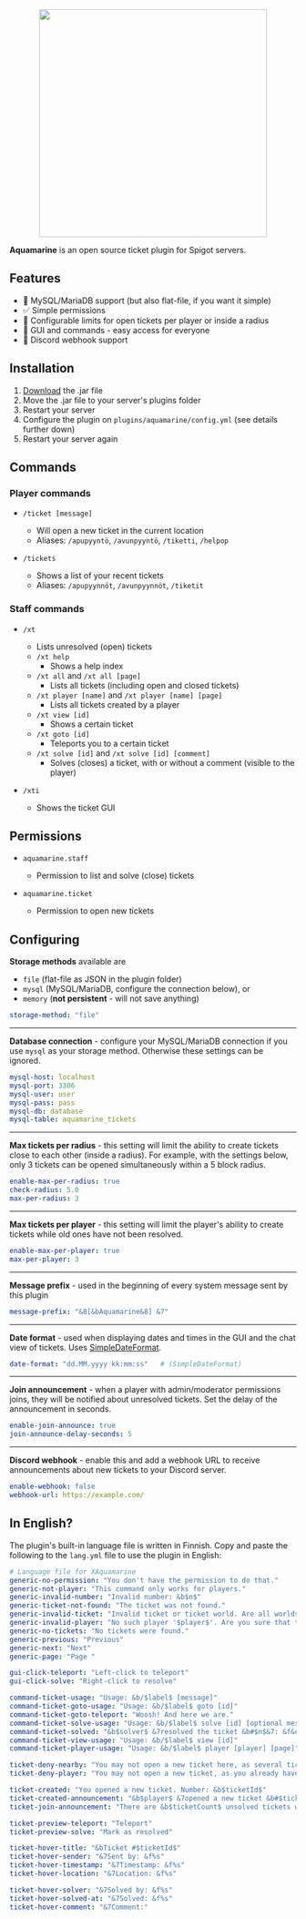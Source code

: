 <div style="text-align: center;">
<img src="https://lehtodigital.fi/f/j62zZ" width="400">
</div>

**Aquamarine** is an open source ticket plugin for Spigot servers.

## Features
- 📙 MySQL/MariaDB support (but also flat-file, if you want it simple)
- ✅ Simple permissions
- 🚫 Configurable limits for open tickets per player or inside a radius
- 📝 GUI and commands - easy access for everyone
- 💬 Discord webhook support

## Installation
1. [Download](https://git.lehtodigital.fi:2443/xeno-open-source/aquamarine/-/releases) the .jar file 
2. Move the .jar file to your server's plugins folder
3. Restart your server
4. Configure the plugin on `plugins/aquamarine/config.yml` (see details further down)
5. Restart your server again

## Commands

### Player commands
- `/ticket [message]`
  - Will open a new ticket in the current location
  - Aliases: `/apupyyntö`, `/avunpyyntö`, `/tiketti`, `/helpop`


- `/tickets`
  - Shows a list of your recent tickets
  - Aliases: `/apupyynnöt`, `/avunpyynnöt`, `/tiketit`

### Staff commands
- `/xt`
  - Lists unresolved (open) tickets
  - `/xt help`
    - Shows a help index
  - `/xt all` and `/xt all [page]`
    - Lists all tickets (including open and closed tickets)
  - `/xt player [name]` and `/xt player [name] [page]`
    - Lists all tickets created by a player
  - `/xt view [id]`
    - Shows a certain ticket
  - `/xt goto [id]`
    - Teleports you to a certain ticket
  - `/xt solve [id]` and `/xt solve [id] [comment]`
    - Solves (closes) a ticket, with or without a comment (visible to the player)


- `/xti`
  - Shows the ticket GUI



## Permissions
- `aquamarine.staff`
  - Permission to list and solve (close) tickets


- `aquamarine.ticket`
  - Permission to open new tickets


## Configuring

**Storage methods** available are
- `file` (flat-file as JSON in the plugin folder)
- `mysql` (MySQL/MariaDB, configure the connection below), or
- `memory` (**not persistent** - will not save anything)

```yaml
storage-method: "file"
```

------

**Database connection** - configure your MySQL/MariaDB connection
if you use `mysql` as your storage method.
Otherwise these settings can be ignored.

```yaml
mysql-host: localhost
mysql-port: 3306
mysql-user: user
mysql-pass: pass
mysql-db: database
mysql-table: aquamarine_tickets
```

------

**Max tickets per radius** - this setting will limit the ability to create tickets 
close to each other (inside a radius). For example, with the settings below,
only 3 tickets can be opened simultaneously within a 5 block radius.

```yaml
enable-max-per-radius: true
check-radius: 5.0
max-per-radius: 3
```

------

**Max tickets per player** - this setting will limit the player's ability
to create tickets while old ones have not been resolved.


```yaml
enable-max-per-player: true
max-per-player: 3
```

------

**Message prefix** - used in the beginning of every system message sent by this plugin


```yaml
message-prefix: "&8[&bAquamarine&8] &7"
```

------

**Date format** - used when displaying dates and times
in the GUI and the chat view of tickets.
Uses [SimpleDateFormat](https://docs.oracle.com/javase/7/docs/api/java/text/SimpleDateFormat.html).

```yaml
date-format: "dd.MM.yyyy kk:mm:ss"   # (SimpleDateFormat)
```

------

**Join announcement** - when a player with admin/moderator permissions joins,
they will be notified about unresolved tickets.
Set the delay of the announcement in seconds.

```yaml
enable-join-announce: true
join-announce-delay-seconds: 5
```

------

**Discord webhook** - enable this and add a webhook URL to receive
announcements about new tickets to your Discord server.

```yaml
enable-webhook: false
webhook-url: https://example.com/
```


## In English?
The plugin's built-in language file is written in Finnish.
Copy and paste the following to the `lang.yml` file to use the plugin in English:

```yaml
# Language file for XAquamarine
generic-no-permission: "You don't have the permission to do that."
generic-not-player: "This command only works for players."
generic-invalid-number: "Invalid number: &b$n$"
generic-ticket-not-found: "The ticket was not found."
generic-invalid-ticket: "Invalid ticket or ticket world. Are all worlds loaded?"
generic-invalid-player: "No such player '$player$'. Are you sure that they have played here with that name?"
generic-no-tickets: "No tickets were found."
generic-previous: "Previous"
generic-next: "Next"
generic-page: "Page "

gui-click-teleport: "Left-click to teleport"
gui-click-solve: "Right-click to resolve"

command-ticket-usage: "Usage: &b/$label$ [message]"
command-ticket-goto-usage: "Usage: &b/$label$ goto [id]"
command-ticket-goto-teleport: "Woosh! And here we are."
command-ticket-solve-usage: "Usage: &b/$label$ solve [id] [optional message]"
command-ticket-solved: "&b$solver$ &7resolved the ticket &b#$n$&7: &f&o$comment$"
command-ticket-view-usage: "Usage: &b/$label$ view [id]"
command-ticket-player-usage: "Usage: &b/$label$ player [player] [page]"

ticket-deny-nearby: "You may not open a new ticket here, as several tickets have already been opened nearby."
ticket-deny-player: "You may not open a new ticket, as you already have several unresolved tickets waiting."

ticket-created: "You opened a new ticket. Number: &b$ticketId$"
ticket-created-announcement: "&b$player$ &7opened a new ticket &b#$ticketId$&7:"
ticket-join-announcement: "There are &b$ticketCount$ unsolved tickets waiting"

ticket-preview-teleport: "Teleport"
ticket-preview-solve: "Mark as resolved"

ticket-hover-title: "&bTicket #$ticketId$"
ticket-hover-sender: "&7Sent by: &f%s"
ticket-hover-timestamp: "&7Timestamp: &f%s"
ticket-hover-location: "&7Location: &f%s"

ticket-hover-solver: "&7Solved by: &f%s"
ticket-hover-solved-at: "&7Solved: &f%s"
ticket-hover-comment: "&7Comment:"
```